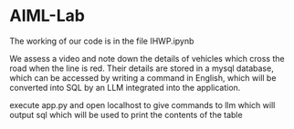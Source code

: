 # AIML-Lab

The working of our code is in the file IHWP.ipynb

We assess a video and note down the details of vehicles which cross the road when the line is red.
Their details are stored in a mysql database, which can be accessed by writing a command in English, which will be converted into SQL by an LLM integrated into the application.

execute app.py and open localhost to give commands to llm which will output sql which will be used to print the contents of the table

